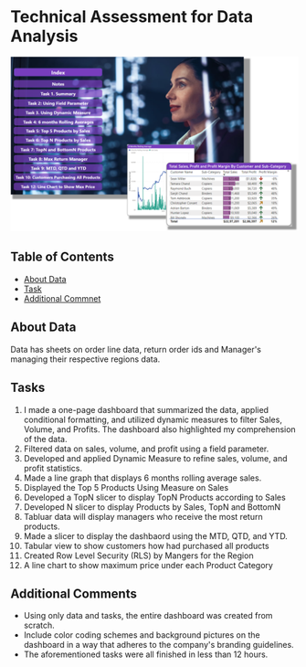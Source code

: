 # **Technical Assessment for Data Analysis**
![Dashboard Image](https://github.com/Smit-Parekh/da-assessment/blob/main/03.%20Snips/Snip%201.png)


## **Table of Contents**
* [About Data](#about-data)
* [Task](#tasks)
* [Additional Commnet](#additional-comments)


## **About Data**
Data has sheets on order line data, return order ids and Manager's managing their respective regions data.  


## **Tasks**
1. I made a one-page dashboard that summarized the data, applied conditional formatting, and utilized dynamic measures to filter Sales, Volume, and Profits. The dashboard also highlighted my comprehension of the data. 
2. Filtered data on sales, volume, and profit using a field parameter.
3. Developed and applied Dynamic Measure to refine sales, volume, and profit statistics.
4. Made a line graph that displays 6 months rolling average sales.
5. Displayed the Top 5 Products Using Measure on Sales
6. Developed a TopN slicer to display TopN Products according to Sales
7. Developed N slicer to display Products by Sales, TopN and BottomN
8. Tabluar data will display managers who receive the most return products.
9. Made a slicer to display the dashbaord using the MTD, QTD, and YTD.
10. Tabular view to show customers how had purchased all products
11. Created Row Level Security (RLS) by Mangers for the Region
12. A line chart to show maximum price under each Product Category


## **Additional Comments**
* Using only data and tasks, the entire dashboard was created from scratch. 
* Include color coding schemes and background pictures on the dashboard in a way that adheres to the company's branding guidelines.
* The aforementioned tasks were all finished in less than 12 hours.